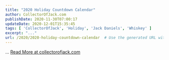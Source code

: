 ```yaml
---
title: "2020 Holiday Countdown Calendar"
author: CollectorOfJack.com
publishDate: 2020-11-30T07:00:17
updateDate: 2020-12-01T15:35:45
tags: [ 'CollectorOfJack', 'Holiday', 'Jack Daniels', 'Whiskey' ]
excerpt: "..."
url: /2020/2020-holiday-countdown-calendar  # Use the generated URL with year
---
```

... <a href="https://collectorofjack.com/2020HolidayCountdownCalendar">Read More at collectorofjack.com</a>
